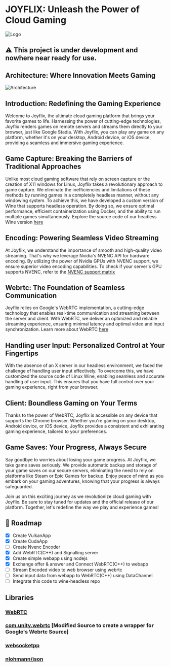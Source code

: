 # JOYFLIX: Unleash the Power of Cloud Gaming

![Logo](https://raw.githubusercontent.com/joyflix99/Joyflix-CloudGaming/main/Logo.png)

## :warning: <b>This project is under development and nowhere near ready for use.</b> <br>

## Architecture: Where Innovation Meets Gaming
![Architecture](https://raw.githubusercontent.com/joyflix99/Joyflix-CloudGaming/a16237d2730549d3112416a3057476715f069927/Joyflix%20Engine.drawio.png)

## Introduction: Redefining the Gaming Experience
Welcome to Joyflix, the ultimate cloud gaming platform that brings your favorite games to life. Harnessing the power of cutting-edge technologies, Joyflix renders games on remote servers and streams them directly to your browser, just like Google Stadia. With Joyflix, you can play any game on any platform, whether it's on your desktop, Android device, or iOS device, providing a seamless and immersive gaming experience.

## Game Capture: Breaking the Barriers of Traditional Approaches
Unlike most cloud gaming software that rely on screen capture or the creation of X11 windows for Linux, Joyflix takes a revolutionary approach to game capture. We eliminate the inefficiencies and limitations of these methods by running games in a completely headless manner, without any windowing system. To achieve this, we have developed a custom version of Wine that supports headless operation. By doing so, we ensure optimal performance, efficient containerization using Docker, and the ability to run multiple games simultaneously. Explore the source code of our headless Wine version [here](https://github.com/owais-kali/wine-headless) 

## Encoding: Powering Seamless Video Streaming
At Joyflix, we understand the importance of smooth and high-quality video streaming. That's why we leverage Nvidia's NVENC API for hardware encoding. By utilizing the power of Nvidia GPUs with NVENC support, we ensure superior video encoding capabilities. To check if your server's GPU supports NVENC, refer to the [NVENC support matrix](https://developer.nvidia.com/nvidia-video-codec-sdk)

## Webrtc: The Foundation of Seamless Communication
Joyflix relies on Google's WebRTC implementation, a cutting-edge technology that enables real-time communication and streaming between the server and client. With WebRTC, we deliver an optimized and reliable streaming experience, ensuring minimal latency and optimal video and input synchronization. Learn more about WebRTC [here](https://webrtc.googlesource.com/src/)

## Handling user Input: Personalized Control at Your Fingertips
With the absence of an X server in our headless environment, we faced the challenge of handling user input effectively. To overcome this, we have customized the source code of Linux Wine, enabling seamless and accurate handling of user input. This ensures that you have full control over your gaming experience, right from your browser.

## Client: Boundless Gaming on Your Terms
Thanks to the power of WebRTC, Joyflix is accessible on any device that supports the Chrome browser. Whether you're gaming on your desktop, Android device, or iOS device, Joyflix provides a consistent and exhilarating gaming experience, tailored to your preferences.

## Game Saves: Your Progress, Always Secure
Say goodbye to worries about losing your game progress. At Joyflix, we take game saves seriously. We provide automatic backup and storage of your game saves on our secure servers, eliminating the need to rely on platforms like Steam or Epic Games for backup. Enjoy peace of mind as you embark on your gaming adventures, knowing that your progress is always safeguarded.

Join us on this exciting journey as we revolutionize cloud gaming with Joyflix. Be sure to stay tuned for updates and the official release of our platform. Together, let's redefine the way we play and experience games!

<!-- Roadmap -->
## :compass: Roadmap

* [x] Create VulkanApp
* [x] Create CudaApp
* [ ] Create Nvenc Encoder
* [x] Add WebRTC(C++) and Signalling server
* [x] Create simple webapp using nodejs
* [x] Exchange offer & answer and Connect WebRTC(C++) to webapp 
* [ ] Stream Encoded video to web browser using webrtc 
* [ ] Send input data from webapp to WebRTC(C++) using DataChannel
* [ ] Integrate this code to wine-headless repo

## Libraries
### [WebRTC](https://webrtc.googlesource.com/src/)
### [com.unity.webrtc](https://github.com/Unity-Technologies/com.unity.webrtc)  [Modified Source to create a wrapper for Google's Webrtc Source]
### [websocketpp](https://github.com/zaphoyd/websocketpp)
### [nlohmann/json](https://github.com/nlohmann/json)
